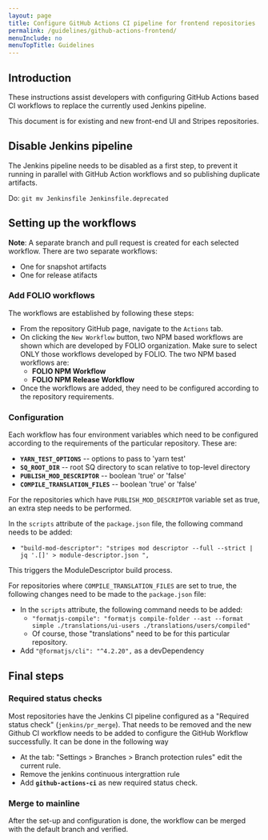 ```yaml
---
layout: page
title: Configure GitHub Actions CI pipeline for frontend repositories
permalink: /guidelines/github-actions-frontend/
menuInclude: no
menuTopTitle: Guidelines
---
```


## Introduction

These instructions assist developers with configuring GitHub Actions based CI workflows to replace the currently used Jenkins pipeline.

This document is for existing and new front-end UI and Stripes repositories.

## Disable Jenkins pipeline

The Jenkins pipeline needs to be disabled as a first step, to prevent it running in parallel with GitHub Action workflows and so publishing duplicate artifacts.

Do: `git mv Jenkinsfile Jenkinsfile.deprecated`


## Setting up the workflows

**Note**: A separate branch and pull request is created for each selected workflow. There are two separate workflows:
- One for snapshot artifacts
- One for release atifacts

### Add FOLIO workflows

The workflows are established by following these steps:
- From the repository GitHub page, navigate to the `Actions` tab.
- On clicking the `New Workflow` button, two NPM based workflows are shown which are developed by FOLIO organization. Make sure to select ONLY those workflows developed by FOLIO. The two NPM based workflows are:
    - **FOLIO NPM Workflow**
    - **FOLIO NPM Release Workflow**
- Once the workflows are added, they need to be configured according to the repository requirements.

### Configuration

Each workflow has four environment variables which need to be configured according to the requirements of the particular repository. These are:
- **`YARN_TEST_OPTIONS`** -- options to pass to 'yarn test'
- **`SQ_ROOT_DIR`** -- root SQ directory to scan relative to top-level directory
- **`PUBLISH_MOD_DESCRIPTOR`** -- boolean 'true' or 'false'
- **`COMPILE_TRANSLATION_FILES`** -- boolean 'true' or 'false'

For the repositories which have `PUBLISH_MOD_DESCRIPTOR` variable set as true, an extra step needs to be performed.

In the `scripts` attribute of the `package.json` file, the following command needs to be added:
- `"build-mod-descriptor": "stripes mod descriptor --full --strict | jq '.[]' > module-descriptor.json ",`

This triggers the ModuleDescriptor build process.

For repositories where `COMPILE_TRANSLATION_FILES` are set to true, the following changes need to be made to the `package.json` file:
- In the `scripts` attribute, the following command needs to be added:
    - `"formatjs-compile": "formatjs compile-folder --ast --format simple ./translations/ui-users ./translations/users/compiled"`
    - Of course, those "translations" need to be for this particular repository.
- Add `"@formatjs/cli": "^4.2.20",` as a devDependency



## Final steps


### Required status checks

Most repositories have the Jenkins CI pipeline configured as a "Required status check" (`jenkins/pr_merge`). That needs to be removed  and the new Github CI workflow needs to be added to configure the GitHub Workflow successfully. It can be done in the following way

- At the tab: "Settings > Branches > Branch protection rules" edit the current rule.
- Remove the jenkins continuous intergrattion rule
- Add **`github-actions-ci`** as new required status check.

### Merge to mainline

After the set-up and configuration is done, the workflow can be merged with the default branch and verified.

<div class="folio-spacer-content"></div>

